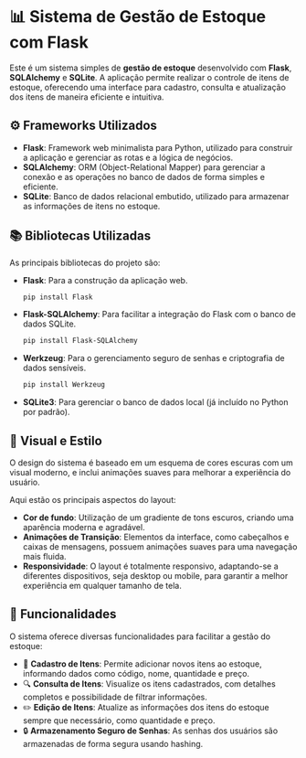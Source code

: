 # 📊 Sistema de Gestão de Estoque com Flask

Este é um sistema simples de **gestão de estoque** desenvolvido com **Flask**, **SQLAlchemy** e **SQLite**. A aplicação permite realizar o controle de itens de estoque, oferecendo uma interface para cadastro, consulta e atualização dos itens de maneira eficiente e intuitiva.

## ⚙️ Frameworks Utilizados

- **Flask**: Framework web minimalista para Python, utilizado para construir a aplicação e gerenciar as rotas e a lógica de negócios.
- **SQLAlchemy**: ORM (Object-Relational Mapper) para gerenciar a conexão e as operações no banco de dados de forma simples e eficiente.
- **SQLite**: Banco de dados relacional embutido, utilizado para armazenar as informações de itens no estoque.

## 📚 Bibliotecas Utilizadas

As principais bibliotecas do projeto são:

- **Flask**: Para a construção da aplicação web.
    ```bash
    pip install Flask
    ```

- **Flask-SQLAlchemy**: Para facilitar a integração do Flask com o banco de dados SQLite.
    ```bash
    pip install Flask-SQLAlchemy
    ```

- **Werkzeug**: Para o gerenciamento seguro de senhas e criptografia de dados sensíveis.
    ```bash
    pip install Werkzeug
    ```

- **SQLite3**: Para gerenciar o banco de dados local (já incluído no Python por padrão).

## 🎨 Visual e Estilo

O design do sistema é baseado em um esquema de cores escuras com um visual moderno, e inclui animações suaves para melhorar a experiência do usuário. 

Aqui estão os principais aspectos do layout:

- **Cor de fundo**: Utilização de um gradiente de tons escuros, criando uma aparência moderna e agradável.
- **Animações de Transição**: Elementos da interface, como cabeçalhos e caixas de mensagens, possuem animações suaves para uma navegação mais fluida.
- **Responsividade**: O layout é totalmente responsivo, adaptando-se a diferentes dispositivos, seja desktop ou mobile, para garantir a melhor experiência em qualquer tamanho de tela.

## 🚀 Funcionalidades

O sistema oferece diversas funcionalidades para facilitar a gestão do estoque:

- 📝 **Cadastro de Itens**: Permite adicionar novos itens ao estoque, informando dados como código, nome, quantidade e preço.
- 🔍 **Consulta de Itens**: Visualize os itens cadastrados, com detalhes completos e possibilidade de filtrar informações.
- ✏️ **Edição de Itens**: Atualize as informações dos itens do estoque sempre que necessário, como quantidade e preço.
- 🔒 **Armazenamento Seguro de Senhas**: As senhas dos usuários são armazenadas de forma segura usando hashing.
  

